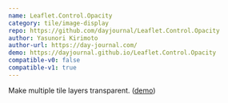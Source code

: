 ```yaml
---
name: Leaflet.Control.Opacity
category: tile/image-display
repo: https://github.com/dayjournal/Leaflet.Control.Opacity
author: Yasunori Kirimoto
author-url: https://day-journal.com/
demo: https://dayjournal.github.io/Leaflet.Control.Opacity
compatible-v0: false
compatible-v1: true
---
```


Make multiple tile layers transparent. (<a href="https://dayjournal.github.io/Leaflet.Control.Opacity">demo</a>)
